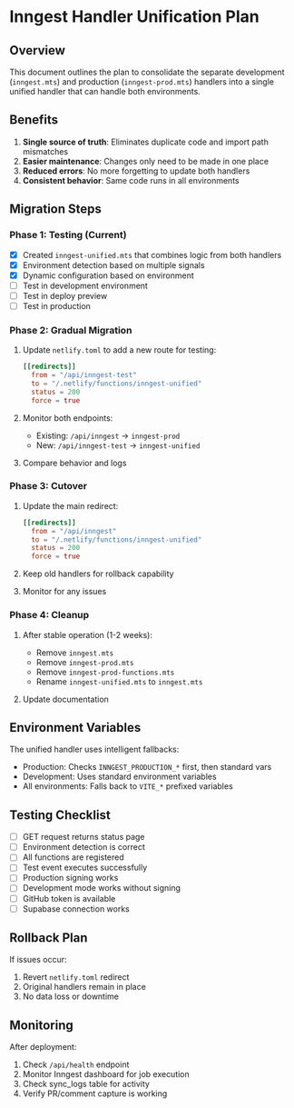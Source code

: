 # Inngest Handler Unification Plan

## Overview
This document outlines the plan to consolidate the separate development (`inngest.mts`) and production (`inngest-prod.mts`) handlers into a single unified handler that can handle both environments.

## Benefits
1. **Single source of truth**: Eliminates duplicate code and import path mismatches
2. **Easier maintenance**: Changes only need to be made in one place
3. **Reduced errors**: No more forgetting to update both handlers
4. **Consistent behavior**: Same code runs in all environments

## Migration Steps

### Phase 1: Testing (Current)
- [x] Created `inngest-unified.mts` that combines logic from both handlers
- [x] Environment detection based on multiple signals
- [x] Dynamic configuration based on environment
- [ ] Test in development environment
- [ ] Test in deploy preview
- [ ] Test in production

### Phase 2: Gradual Migration
1. Update `netlify.toml` to add a new route for testing:
   ```toml
   [[redirects]]
     from = "/api/inngest-test"
     to = "/.netlify/functions/inngest-unified"
     status = 200
     force = true
   ```

2. Monitor both endpoints:
   - Existing: `/api/inngest` → `inngest-prod`
   - New: `/api/inngest-test` → `inngest-unified`

3. Compare behavior and logs

### Phase 3: Cutover
1. Update the main redirect:
   ```toml
   [[redirects]]
     from = "/api/inngest"
     to = "/.netlify/functions/inngest-unified"
     status = 200
     force = true
   ```

2. Keep old handlers for rollback capability

3. Monitor for any issues

### Phase 4: Cleanup
1. After stable operation (1-2 weeks):
   - Remove `inngest.mts`
   - Remove `inngest-prod.mts`
   - Remove `inngest-prod-functions.mts`
   - Rename `inngest-unified.mts` to `inngest.mts`

2. Update documentation

## Environment Variables
The unified handler uses intelligent fallbacks:
- Production: Checks `INNGEST_PRODUCTION_*` first, then standard vars
- Development: Uses standard environment variables
- All environments: Falls back to `VITE_*` prefixed variables

## Testing Checklist
- [ ] GET request returns status page
- [ ] Environment detection is correct
- [ ] All functions are registered
- [ ] Test event executes successfully
- [ ] Production signing works
- [ ] Development mode works without signing
- [ ] GitHub token is available
- [ ] Supabase connection works

## Rollback Plan
If issues occur:
1. Revert `netlify.toml` redirect
2. Original handlers remain in place
3. No data loss or downtime

## Monitoring
After deployment:
1. Check `/api/health` endpoint
2. Monitor Inngest dashboard for job execution
3. Check sync_logs table for activity
4. Verify PR/comment capture is working